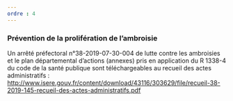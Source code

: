 ```yaml
---
ordre : 4
---
```

### Prévention de la prolifération de l’ambroisie

Un arrêté préfectoral n°38-2019-07-30-004 de lutte contre les ambroisies et le plan départemental d’actions (annexes) pris en application du R 1338-4 du code de la santé publique  sont  téléchargeables au recueil des actes administratifs : 
http://www.isere.gouv.fr/content/download/43116/303629/file/recueil-38-2019-145-recueil-des-actes-administratifs.pdf
